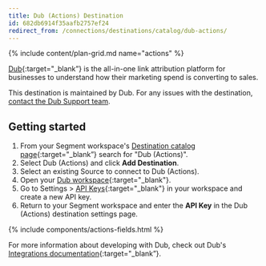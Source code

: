 ```yaml
---
title: Dub (Actions) Destination
id: 682db6914f35aafb2757ef24
redirect_from: /connections/destinations/catalog/dub-actions/
---
```


{% include content/plan-grid.md name="actions" %}

[Dub](https://dub.co/?utm_source=segmentio&utm_medium=docs&utm_campaign=partners){:target="_blank”} is the all-in-one link attribution platform for businesses to understand how their marketing spend is converting to sales.

This destination is maintained by Dub. For any issues with the destination, [contact the Dub Support team](mailto:support@dub.co).

## Getting started

1. From your Segment workspace's [Destination catalog page](https://app.segment.com/goto-my-workspace/destinations/catalog){:target="_blank”} search for "Dub (Actions)".
2. Select Dub (Actions) and click **Add Destination**.
3. Select an existing Source to connect to Dub (Actions).
4. Open your [Dub workspace](https://app.dub.co){:target="_blank"}.
5. Go to Settings > [API Keys](https://app.dub.co/settings/tokens){:target="_blank"} in your workspace and create a new API key.
6. Return to your Segment workspace and enter the **API Key** in the Dub (Actions) destination settings page.

{% include components/actions-fields.html %}

For more information about developing with Dub, check out Dub's [Integrations documentation](https://dub.co/docs/integrations){:target="_blank”}.
